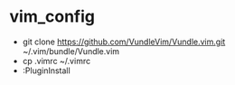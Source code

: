 vim_config
==========
* git clone https://github.com/VundleVim/Vundle.vim.git ~/.vim/bundle/Vundle.vim
* cp .vimrc ~/.vimrc
* :PluginInstall 
